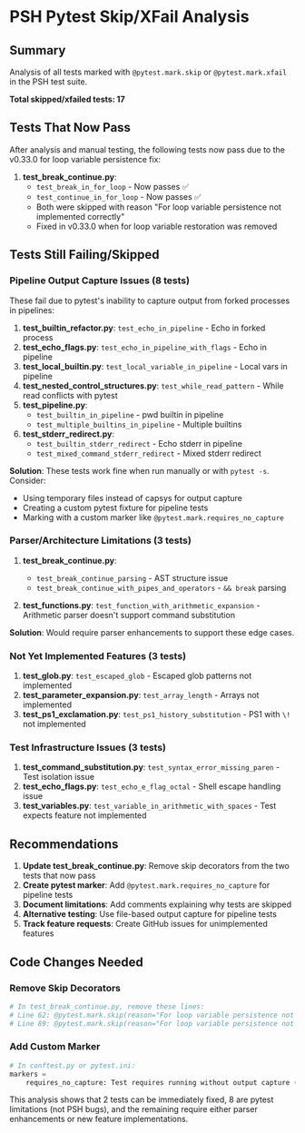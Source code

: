# PSH Pytest Skip/XFail Analysis

## Summary

Analysis of all tests marked with `@pytest.mark.skip` or `@pytest.mark.xfail` in the PSH test suite.

**Total skipped/xfailed tests: 17**

## Tests That Now Pass

After analysis and manual testing, the following tests now pass due to the v0.33.0 for loop variable persistence fix:

1. **test_break_continue.py**:
   - `test_break_in_for_loop` - Now passes ✅
   - `test_continue_in_for_loop` - Now passes ✅
   - Both were skipped with reason "For loop variable persistence not implemented correctly"
   - Fixed in v0.33.0 when for loop variable restoration was removed

## Tests Still Failing/Skipped

### Pipeline Output Capture Issues (8 tests)
These fail due to pytest's inability to capture output from forked processes in pipelines:

1. **test_builtin_refactor.py**: `test_echo_in_pipeline` - Echo in forked process
2. **test_echo_flags.py**: `test_echo_in_pipeline_with_flags` - Echo in pipeline
3. **test_local_builtin.py**: `test_local_variable_in_pipeline` - Local vars in pipeline
4. **test_nested_control_structures.py**: `test_while_read_pattern` - While read conflicts with pytest
5. **test_pipeline.py**: 
   - `test_builtin_in_pipeline` - pwd builtin in pipeline
   - `test_multiple_builtins_in_pipeline` - Multiple builtins
6. **test_stderr_redirect.py**: 
   - `test_builtin_stderr_redirect` - Echo stderr in pipeline
   - `test_mixed_command_stderr_redirect` - Mixed stderr redirect

**Solution**: These tests work fine when run manually or with `pytest -s`. Consider:
- Using temporary files instead of capsys for output capture
- Creating a custom pytest fixture for pipeline tests
- Marking with a custom marker like `@pytest.mark.requires_no_capture`

### Parser/Architecture Limitations (3 tests)

1. **test_break_continue.py**: 
   - `test_break_continue_parsing` - AST structure issue
   - `test_break_continue_with_pipes_and_operators` - `&& break` parsing

2. **test_functions.py**: `test_function_with_arithmetic_expansion` - Arithmetic parser doesn't support command substitution

**Solution**: Would require parser enhancements to support these edge cases.

### Not Yet Implemented Features (3 tests)

1. **test_glob.py**: `test_escaped_glob` - Escaped glob patterns not implemented
2. **test_parameter_expansion.py**: `test_array_length` - Arrays not implemented
3. **test_ps1_exclamation.py**: `test_ps1_history_substitution` - PS1 with `\!` not implemented

### Test Infrastructure Issues (3 tests)

1. **test_command_substitution.py**: `test_syntax_error_missing_paren` - Test isolation issue
2. **test_echo_flags.py**: `test_echo_e_flag_octal` - Shell escape handling issue
3. **test_variables.py**: `test_variable_in_arithmetic_with_spaces` - Test expects feature not implemented

## Recommendations

1. **Update test_break_continue.py**: Remove skip decorators from the two tests that now pass
2. **Create pytest marker**: Add `@pytest.mark.requires_no_capture` for pipeline tests
3. **Document limitations**: Add comments explaining why tests are skipped
4. **Alternative testing**: Use file-based output capture for pipeline tests
5. **Track feature requests**: Create GitHub issues for unimplemented features

## Code Changes Needed

### Remove Skip Decorators
```python
# In test_break_continue.py, remove these lines:
# Line 62: @pytest.mark.skip(reason="For loop variable persistence not implemented correctly")
# Line 89: @pytest.mark.skip(reason="For loop variable persistence not implemented correctly")
```

### Add Custom Marker
```python
# In conftest.py or pytest.ini:
markers =
    requires_no_capture: Test requires running without output capture (pytest -s)
```

This analysis shows that 2 tests can be immediately fixed, 8 are pytest limitations (not PSH bugs), and the remaining require either parser enhancements or new feature implementations.